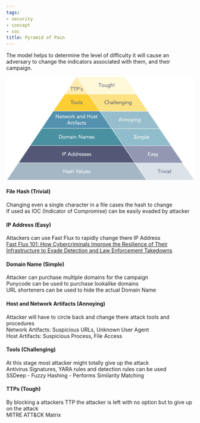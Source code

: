 ```yaml
---
tags:
- security
- concept
- soc
title: Pyramid of Pain
---
```


The model helps to determine the level of difficulty it will cause an adversary to change the indicators associated with them, and their campaign.

![pyramid-of-pain|520](../images/pyramid-of-pain.png)

#### File Hash (Trivial)  
Changing even a single character in a file cases the hash to change  
If used as IOC (Indicator of Compromise) can be easily evaded by attacker

#### IP Address (Easy)
Attackers can use Fast Flux to rapidly change there IP Address  
[Fast Flux 101: How Cybercriminals Improve the Resilience of Their Infrastructure to Evade Detection and Law Enforcement Takedowns](https://unit42.paloaltonetworks.com/fast-flux-101/)

#### Domain Name (Simple)
Attacker can purchase multiple domains for the campaign  
Punycode can be used to purchase lookalike domains  
URL shorteners can be used to hide the actual Domain Name

#### Host and Network Artifacts (Annoying)
Attacker will have to circle back and change there attack tools and procedures  
Network Artifacts: Suspicious URLs, Unknown User Agent  
Host Artifacts: Suspicious Process, File Access

#### Tools (Challenging)
At this stage most attacker might totally give up the attack  
Antivirus Signatures, YARA rules and detection rules can be used  
SSDeep - Fuzzy Hashing - Performs Similarity Matching

#### TTPs (Tough)
By blocking a attackers TTP the attacker is left with no option but to give up on the attack  
MITRE ATT&CK Matrix